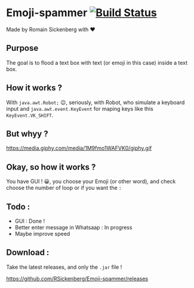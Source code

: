 # Emoji-spammer [![Build Status](https://travis-ci.org/RSickenberg/Emoji-spammer.svg?branch=master)](https://travis-ci.org/RSickenberg/Emoji-spammer)
Made by Romain Sickenberg with ❤️


## Purpose

The goal is to flood a text box with text (or emoji in this case) inside a text box.

## How it works ?

With `java.awt.Robot;` 😉, seriously, with Robot, who simulate a keyboard input and `java.awt.event.KeyEvent` for maping keys like this `KeyEvent.VK_SHIFT`.

## But whyy ?

https://media.giphy.com/media/1M9fmo1WAFVK0/giphy.gif


## Okay, so how it works ?

You have GUI ! 😀, you choose your Emoji (or other word), and check choose the number of loop or if you want the `:`

## Todo :

- GUI : Done !
- Better enter message in Whatsaap : In progress
- Maybe improve speed

## Download :

Take the latest releases, and only the `.jar` file !

https://github.com/RSickenberg/Emoji-spammer/releases
